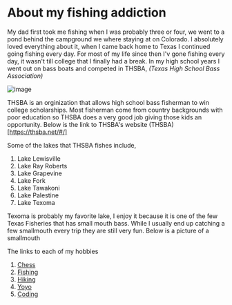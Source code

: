 # About my fishing addiction

My dad first took me fishing when I was probably three or four, we went to a pond behind the campground we where staying at on Colorado. I absolutely loved everything about it, when I came back home to Texas I continued going fishing every day. For most of my life since then I'v gone fishing every day, it wasn't till college that I finally had a break. In my high school years I went out on bass boats and competed in THSBA, _(Texas High School Bass Association)_

![image](https://user-images.githubusercontent.com/65063251/119292621-608ba900-bc16-11eb-8cf1-bcfea61f68e8.png)

THSBA is an orginization that allows high school bass fisherman to win college scholarships. Most fisherman come from country backgrounds with poor education so THSBA does a very good job giving those kids an opportunity. Below is the link to THSBA's website
(THSBA)[https://thsba.net/#/]

Some of the lakes that THSBA fishes include,

1. Lake Lewisville
2. Lake Ray Roberts
3. Lake Grapevine
4. Lake Fork
5. Lake Tawakoni
6. Lake Palestine
7. Lake Texoma

Texoma is probably my favorite lake, I enjoy it because it is one of the few Texas Fisheries that has small mouth bass. While I usually end up catching a few smallmouth every trip they are still very fun. Below is a picture of a smallmouth

The links to each of my hobbies
1. [Chess](https://github.com/coleblakeman01/Final-Project-IT-1000/blob/main/Chess)
2. [Fishing](https://github.com/coleblakeman01/Final-Project-IT-1000/blob/main/fishing.md)
3. [Hiking](https://github.com/coleblakeman01/Final-Project-IT-1000/blob/main/hiking.md)
4. [Yoyo](https://github.com/coleblakeman01/Final-Project-IT-1000/blob/main/yoyo.md)
5. [Coding](https://github.com/coleblakeman01/Final-Project-IT-1000/blob/main/coding.md)
